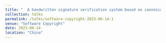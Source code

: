 ```yaml
---
title: "  A handwritten signature verification system based on canonical correlation analysis   "
collection: talks
permalink: /talks/software-copyright-2023-06-14-1
venue: "Software Copyright"
date: 2023-06-14
location: "China"
---
```

